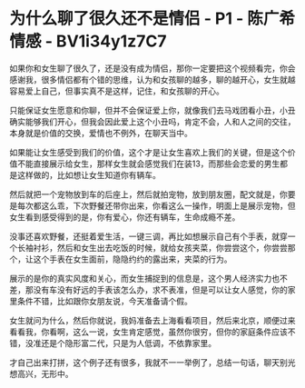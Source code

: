 # 为什么聊了很久还不是情侣 - P1 - 陈广希情感 - BV1i34y1z7C7

如果你和女生聊了很久了，还是没有成为情侣，那你一定要把这个视频看完，你会感谢我，很多情侣都有个错的思维，认为和女孩聊的越多，聊的越开心，女生就越容易爱上自己，但事实真不是这样，记住，和女孩聊的开心。

只能保证女生愿意和你聊，但并不会保证爱上你，就像我们去马戏团看小丑，小丑确实能够我们开心，但我会因此爱上这个小丑吗，肯定不会，人和人之间的交往，本身就是价值的交换，爱情也不例外，在聊天当中。

如果能让女生感受到我们的价值，这个才是让女生喜欢上我们的关键，但是这个价值不能直接展示给女生，那样女生就会感觉我们在装13，而那些会恋爱的男生都是这样做的，比如想让女生知道你有辆车。

然后就把一个宠物放到车的后座上，然后就拍宠物，放到朋友圈，配文就是，你要是每次都这么乖，下次野餐还带你出来，你看这么一操作，明面上是展示宠物，但女生看到感受得到的是，你有爱心，你还有辆车，生命成瘾不差。

没事还喜欢野餐，还挺着爱生活，一键三调，再比如想展示自己有个手表，就穿一个长袖衬衫，然后和女生出去吃饭的时候，就给女孩夹菜，你尝尝这个，你尝尝那个，让这个手表在女生面前，隐隐约约的露出来，夹菜的行为。

展示的是你的真实风度和关心，而女生捕捉到的信息是，这个男人经济实力也不差，那没有车没有好远的手表该怎么办，求不表准，但是可以让女人感觉，你的家里条件不错，比如跟你女朋友说，今天准备请个假。

女生就问为什么，然后你就说，我妈准备去上海看看项目，然后来北京，顺便过来看看我，你看啊，这么一说，女生肯定感觉，虽然你很穷，但你的家庭条件应该不错，没准还是个隐形富二代，只是为人低调，不依靠家里。

才自己出来打拼，这个例子还有很多，我就不一一举例了，总结一句话，聊天别光想高兴，无形中。